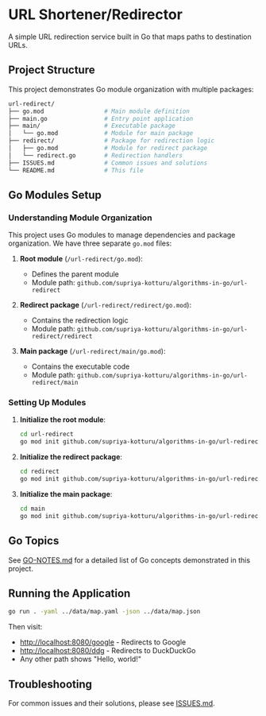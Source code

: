 # URL Shortener/Redirector

A simple URL redirection service built in Go that maps paths to destination URLs.

## Project Structure

This project demonstrates Go module organization with multiple packages:

```bash
url-redirect/
├── go.mod                 # Main module definition
├── main.go                # Entry point application
├── main/                  # Executable package
│   └── go.mod             # Module for main package
├── redirect/              # Package for redirection logic
│   ├── go.mod             # Module for redirect package
│   └── redirect.go        # Redirection handlers
├── ISSUES.md              # Common issues and solutions
└── README.md              # This file
```

## Go Modules Setup

### Understanding Module Organization

This project uses Go modules to manage dependencies and package organization. We have three separate `go.mod` files:

1. **Root module** (`/url-redirect/go.mod`):
   - Defines the parent module
   - Module path: `github.com/supriya-kotturu/algorithms-in-go/url-redirect`

2. **Redirect package** (`/url-redirect/redirect/go.mod`):
   - Contains the redirection logic
   - Module path: `github.com/supriya-kotturu/algorithms-in-go/url-redirect/redirect`

3. **Main package** (`/url-redirect/main/go.mod`):
   - Contains the executable code
   - Module path: `github.com/supriya-kotturu/algorithms-in-go/url-redirect/main`

### Setting Up Modules

1. **Initialize the root module**:

   ```bash
   cd url-redirect
   go mod init github.com/supriya-kotturu/algorithms-in-go/url-redirect
   ```

2. **Initialize the redirect package**:

   ```bash
   cd redirect
   go mod init github.com/supriya-kotturu/algorithms-in-go/url-redirect/redirect
   ```

3. **Initialize the main package**:

   ```bash
   cd main
   go mod init github.com/supriya-kotturu/algorithms-in-go/url-redirect/main
   ```

## Go Topics

See [GO-NOTES.md](./GO-NOTES.md) for a detailed list of Go concepts demonstrated in this project.

## Running the Application

```bash
go run . -yaml ../data/map.yaml -json ../data/map.json
```

Then visit:

- [http://localhost:8080/google](http://localhost:8080/google) - Redirects to Google
- [http://localhost:8080/ddg](http://localhost:8080/ddg) - Redirects to DuckDuckGo
- Any other path shows "Hello, world!"

## Troubleshooting

For common issues and their solutions, please see [ISSUES.md](./ISSUES.md).
